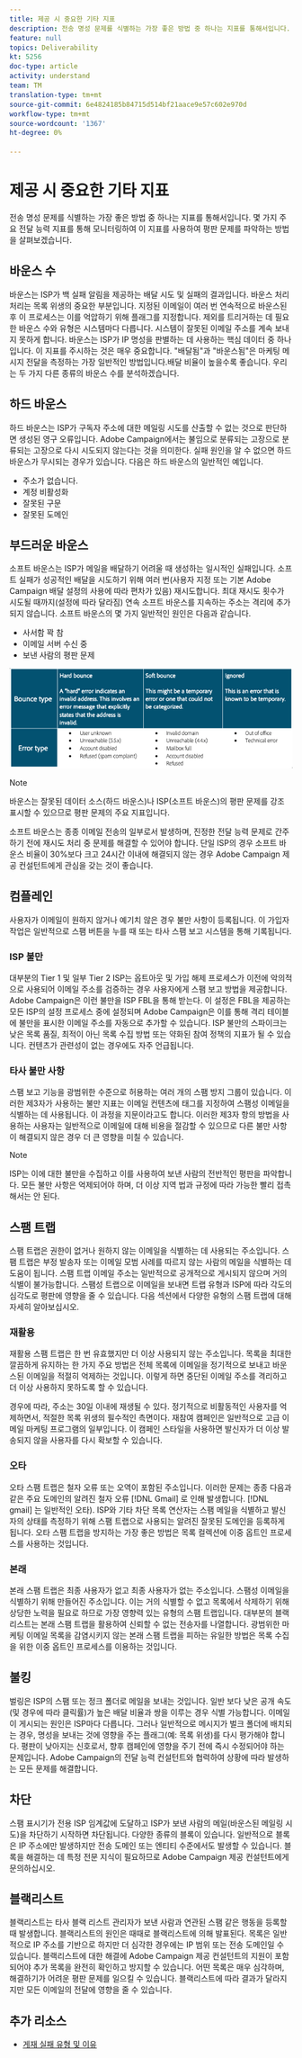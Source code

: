 ```yaml
---
title: 제공 시 중요한 기타 지표
description: 전송 명성 문제를 식별하는 가장 좋은 방법 중 하나는 지표를 통해서입니다. 몇 가지 주요 전달 능력 지표를 통해 모니터링하여 이 지표를 사용하여 평판 문제를 파악하는 방법을 살펴보겠습니다.
feature: null
topics: Deliverability
kt: 5256
doc-type: article
activity: understand
team: TM
translation-type: tm+mt
source-git-commit: 6e4824185b84715d514bf21aace9e57c602e970d
workflow-type: tm+mt
source-wordcount: '1367'
ht-degree: 0%

---
```



# 제공 시 중요한 기타 지표

전송 명성 문제를 식별하는 가장 좋은 방법 중 하나는 지표를 통해서입니다. 몇 가지 주요 전달 능력 지표를 통해 모니터링하여 이 지표를 사용하여 평판 문제를 파악하는 방법을 살펴보겠습니다.

## 바운스 수

바운스는 ISP가 백 실패 알림을 제공하는 배달 시도 및 실패의 결과입니다. 바운스 처리 처리는 목록 위생의 중요한 부분입니다. 지정된 이메일이 여러 번 연속적으로 바운스된 후 이 프로세스는 이를 억압하기 위해 플래그를 지정합니다. 제외를 트리거하는 데 필요한 바운스 수와 유형은 시스템마다 다릅니다. 시스템이 잘못된 이메일 주소를 계속 보내지 못하게 합니다. 바운스는 ISP가 IP 명성을 판별하는 데 사용하는 핵심 데이터 중 하나입니다. 이 지표를 주시하는 것은 매우 중요합니다. &quot;배달됨&quot;과 &quot;바운스됨&quot;은 마케팅 메시지 전달을 측정하는 가장 일반적인 방법입니다.배달 비율이 높을수록 좋습니다. 우리는 두 가지 다른 종류의 바운스 수를 분석하겠습니다.

## 하드 바운스

하드 바운스는 ISP가 구독자 주소에 대한 메일링 시도를 산출할 수 없는 것으로 판단하면 생성된 영구 오류입니다. Adobe Campaign에서는 불임으로 분류되는 고장으로 분류되는 고장으로 다시 시도되지 않는다는 것을 의미한다. 실패 원인을 알 수 없으면 하드 바운스가 무시되는 경우가 있습니다. 다음은 하드 바운스의 일반적인 예입니다.

* 주소가 없습니다.
* 계정 비활성화
* 잘못된 구문
* 잘못된 도메인

## 부드러운 바운스

소프트 바운스는 ISP가 메일을 배달하기 어려울 때 생성하는 일시적인 실패입니다. 소프트 실패가 성공적인 배달을 시도하기 위해 여러 번(사용자 지정 또는 기본 Adobe Campaign 배달 설정의 사용에 따라 편차가 있음) 재시도합니다. 최대 재시도 횟수가 시도될 때까지(설정에 따라 달라짐) 연속 소프트 바운스를 지속하는 주소는 격리에 추가되지 않습니다. 소프트 바운스의 몇 가지 일반적인 원인은 다음과 같습니다.

* 사서함 꽉 참
* 이메일 서버 수신 중
* 보낸 사람의 평판 문제

![바운스 유형](assets/bounce-types.png)

>[!NOTE]
>
>바운스는 잘못된 데이터 소스(하드 바운스)나 ISP(소프트 바운스)의 평판 문제를 강조 표시할 수 있으므로 평판 문제의 주요 지표입니다.
>
>소프트 바운스는 종종 이메일 전송의 일부로서 발생하며, 진정한 전달 능력 문제로 간주하기 전에 재시도 처리 중 문제를 해결할 수 있어야 합니다. 단일 ISP의 경우 소프트 바운스 비율이 30%보다 크고 24시간 이내에 해결되지 않는 경우 Adobe Campaign 제공 컨설턴트에게 관심을 갖는 것이 좋습니다.

## 컴플레인

사용자가 이메일이 원하지 않거나 예기치 않은 경우 불만 사항이 등록됩니다. 이 가입자 작업은 일반적으로 스팸 버튼을 누를 때 또는 타사 스팸 보고 시스템을 통해 기록됩니다.

### ISP 불만

대부분의 Tier 1 및 일부 Tier 2 ISP는 옵트아웃 및 가입 해제 프로세스가 이전에 악의적으로 사용되어 이메일 주소를 검증하는 경우 사용자에게 스팸 보고 방법을 제공합니다. Adobe Campaign은 이런 불만을 ISP FBL을 통해 받는다. 이 설정은 FBL을 제공하는 모든 ISP의 설정 프로세스 중에 설정되며 Adobe Campaign은 이를 통해 격리 테이블에 불만을 표시한 이메일 주소를 자동으로 추가할 수 있습니다. ISP 불만의 스파이크는 낮은 목록 품질, 최적이 아닌 목록 수집 방법 또는 약화된 참여 정책의 지표가 될 수 있습니다. 컨텐츠가 관련성이 없는 경우에도 자주 언급됩니다.

### 타사 불만 사항

스팸 보고 기능을 광범위한 수준으로 허용하는 여러 개의 스팸 방지 그룹이 있습니다. 이러한 제3자가 사용하는 불만 지표는 이메일 컨텐츠에 태그를 지정하여 스팸성 이메일을 식별하는 데 사용됩니다. 이 과정을 지문이라고도 합니다. 이러한 제3자 항의 방법을 사용하는 사용자는 일반적으로 이메일에 대해 비용을 절감할 수 있으므로 다른 불만 사항이 해결되지 않은 경우 더 큰 영향을 미칠 수 있습니다.

>[!NOTE]
>
>ISP는 이에 대한 불만을 수집하고 이를 사용하여 보낸 사람의 전반적인 평판을 파악합니다. 모든 불만 사항은 억제되어야 하며, 더 이상 지역 법과 규정에 따라 가능한 빨리 접촉해서는 안 된다.

## 스팸 트랩

스팸 트랩은 권한이 없거나 원하지 않는 이메일을 식별하는 데 사용되는 주소입니다. 스팸 트랩은 부정 발송자 또는 이메일 모범 사례를 따르지 않는 사람의 메일을 식별하는 데 도움이 됩니다. 스팸 트랩 이메일 주소는 일반적으로 공개적으로 게시되지 않으며 거의 식별이 불가능합니다. 스팸성 트랩으로 이메일을 보내면 트랩 유형과 ISP에 따라 각도의 심각도로 평판에 영향을 줄 수 있습니다. 다음 섹션에서 다양한 유형의 스팸 트랩에 대해 자세히 알아보십시오.

### 재활용

재활용 스팸 트랩은 한 번 유효했지만 더 이상 사용되지 않는 주소입니다. 목록을 최대한 깔끔하게 유지하는 한 가지 주요 방법은 전체 목록에 이메일을 정기적으로 보내고 바운스된 이메일을 적절히 억제하는 것입니다. 이렇게 하면 중단된 이메일 주소를 격리하고 더 이상 사용하지 못하도록 할 수 있습니다.

경우에 따라, 주소는 30일 이내에 재생될 수 있다. 정기적으로 비활동적인 사용자를 억제하면서, 적절한 목록 위생의 필수적인 측면이다. 재참여 캠페인은 일반적으로 고급 이메일 마케팅 프로그램의 일부입니다. 이 캠페인 스타일을 사용하면 발신자가 더 이상 발송되지 않을 사용자를 다시 확보할 수 있습니다.

### 오타

오타 스팸 트랩은 철자 오류 또는 오역이 포함된 주소입니다. 이러한 문제는 종종 다음과 같은 주요 도메인의 알려진 철자 오류 [!DNL Gmail] 로 인해 발생합니다. [!DNL gmail] 는 일반적인 오타). ISP와 기타 차단 목록 연산자는 스팸 메일을 식별하고 발신자의 상태를 측정하기 위해 스팸 트랩으로 사용되는 알려진 잘못된 도메인을 등록하게 됩니다. 오타 스팸 트랩을 방지하는 가장 좋은 방법은 목록 컬렉션에 이중 옵트인 프로세스를 사용하는 것입니다.

### 본래

본래 스팸 트랩은 최종 사용자가 없고 최종 사용자가 없는 주소입니다. 스팸성 이메일을 식별하기 위해 만들어진 주소입니다. 이는 거의 식별할 수 없고 목록에서 삭제하기 위해 상당한 노력을 필요로 하므로 가장 영향력 있는 유형의 스팸 트랩입니다. 대부분의 블랙리스트는 본래 스팸 트랩을 활용하여 신뢰할 수 없는 전송자를 나열합니다. 광범위한 마케팅 이메일 목록을 감염시키지 않는 본래 스팸 트랩을 피하는 유일한 방법은 목록 수집을 위한 이중 옵트인 프로세스를 이용하는 것입니다.

## 불킹

벌링은 ISP의 스팸 또는 정크 폴더로 메일을 보내는 것입니다. 일반 보다 낮은 공개 속도(및 경우에 따라 클릭률)가 높은 배달 비율과 쌍을 이루는 경우 식별 가능합니다. 이메일이 게시되는 원인은 ISP마다 다릅니다. 그러나 일반적으로 메시지가 벌크 폴더에 배치되는 경우, 명성을 보내는 것에 영향을 주는 플래그(예: 목록 위생)를 다시 평가해야 합니다. 평판이 낮아지는 신호로서, 향후 캠페인에 영향을 주기 전에 즉시 수정되어야 하는 문제입니다. Adobe Campaign의 전달 능력 컨설턴트와 협력하여 상황에 따라 발생하는 모든 문제를 해결합니다.

## 차단

스팸 표시기가 전용 ISP 임계값에 도달하고 ISP가 보낸 사람의 메일(바운스된 메일링 시도)을 차단하기 시작하면 차단됩니다. 다양한 종류의 블록이 있습니다. 일반적으로 블록은 IP 주소에만 발생하지만 전송 도메인 또는 엔티티 수준에서도 발생할 수 있습니다. 블록을 해결하는 데 특정 전문 지식이 필요하므로 Adobe Campaign 제공 컨설턴트에게 문의하십시오.

## 블랙리스트

블랙리스트는 타사 블랙 리스트 관리자가 보낸 사람과 연관된 스팸 같은 행동을 등록할 때 발생합니다. 블랙리스트의 원인은 때때로 블랙리스트에 의해 발표된다. 목록은 일반적으로 IP 주소를 기반으로 하지만 더 심각한 경우에는 IP 범위 또는 전송 도메인일 수 있습니다. 블랙리스트에 대한 해결에 Adobe Campaign 제공 컨설턴트의 지원이 포함되어야 추가 목록을 완전히 확인하고 방지할 수 있습니다. 어떤 목록은 매우 심각하며, 해결하기가 어려운 평판 문제를 일으킬 수 있습니다. 블랙리스트에 따라 결과가 달라지지만 모든 이메일의 전달에 영향을 줄 수 있습니다.

## 추가 리소스

* [게재 실패 유형 및 이유](https://docs.adobe.com/content/help/en/campaign-standard/using/testing-and-sending/monitoring-messages/understanding-delivery-failures.html#delivery-failure-types-and-reasons)
